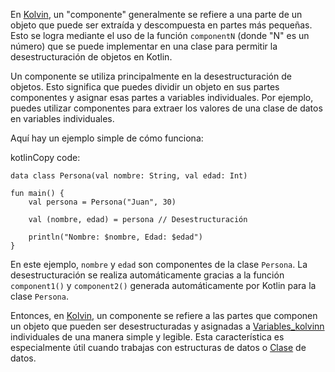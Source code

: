 En [Kolvin](Kolvin.md), un "componente" generalmente se refiere a una parte de un objeto que puede ser extraída y descompuesta en partes más pequeñas. Esto se logra mediante el uso de la función `componentN` (donde "N" es un número) que se puede implementar en una clase para permitir la desestructuración de objetos en Kotlin.

Un componente se utiliza principalmente en la desestructuración de objetos. Esto significa que puedes dividir un objeto en sus partes componentes y asignar esas partes a variables individuales. Por ejemplo, puedes utilizar componentes para extraer los valores de una clase de datos en variables individuales.

Aquí hay un ejemplo simple de cómo funciona:

kotlinCopy code:

````
data class Persona(val nombre: String, val edad: Int)

fun main() {
    val persona = Persona("Juan", 30)
    
    val (nombre, edad) = persona // Desestructuración
    
    println("Nombre: $nombre, Edad: $edad")
}

````

En este ejemplo, `nombre` y `edad` son componentes de la clase `Persona`. La desestructuración se realiza automáticamente gracias a la función `component1()` y `component2()` generada automáticamente por Kotlin para la clase `Persona`.

Entonces, en [Kolvin](Kolvin.md), un componente se refiere a las partes que componen un objeto que pueden ser desestructuradas y asignadas a [Variables_kolvinn](Variables_kolvinn.md) individuales de una manera simple y legible. Esta característica es especialmente útil cuando trabajas con estructuras de datos o [Clase](Clase.md) de datos.
